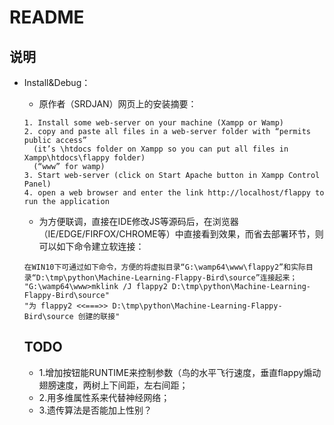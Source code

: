 # README

## 说明

* Install&Debug：
  * 原作者（SRDJAN）网页上的安装摘要：
  
  ``` 
  1. Install some web-server on your machine (Xampp or Wamp)
  2. copy and paste all files in a web-server folder with “permits public access” 
    (it’s \htdocs folder on Xampp so you can put all files in Xampp\htdocs\flappy folder)
    (“www” for wamp)
  3. Start web-server (click on Start Apache button in Xampp Control Panel)
  4. open a web browser and enter the link http://localhost/flappy to run the application

  ```
  * 为方便联调，直接在IDE修改JS等源码后，在浏览器（IE/EDGE/FIRFOX/CHROME等）中直接看到效果，而省去部署环节，则可以如下命令建立软连接：
  
  ```
  在WIN10下可通过如下命令，方便的将虚拟目录“G:\wamp64\www\flappy2”和实际目录“D:\tmp\python\Machine-Learning-Flappy-Bird\source”连接起来；
  "G:\wamp64\www>mklink /J flappy2 D:\tmp\python\Machine-Learning-Flappy-Bird\source"
  "为 flappy2 <<===>> D:\tmp\python\Machine-Learning-Flappy-Bird\source 创建的联接"
  ```
  
  
  
  ## TODO
  * 1.增加按钮能RUNTIME来控制参数（鸟的水平飞行速度，垂直flappy煽动翅膀速度，两树上下间距，左右间距；
  * 2.用多维属性系来代替神经网络；
  * 3.遗传算法是否能加上性别？